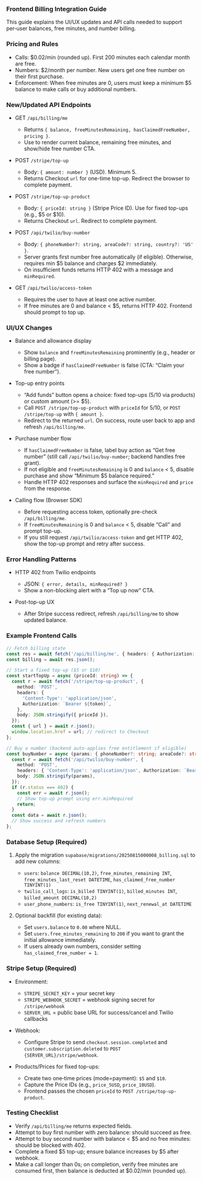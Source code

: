 ### Frontend Billing Integration Guide

This guide explains the UI/UX updates and API calls needed to support per‑user balances, free minutes, and number billing.

### Pricing and Rules

- Calls: $0.02/min (rounded up). First 200 minutes each calendar month are free.
- Numbers: $2/month per number. New users get one free number on their first purchase.
- Enforcement: When free minutes are 0, users must keep a minimum $5 balance to make calls or buy additional numbers.

### New/Updated API Endpoints

- GET `/api/billing/me`
  - Returns `{ balance, freeMinutesRemaining, hasClaimedFreeNumber, pricing }`.
  - Use to render current balance, remaining free minutes, and show/hide free number CTA.

- POST `/stripe/top-up`
  - Body: `{ amount: number }` (USD). Minimum 5.
  - Returns Checkout `url` for one-time top-up. Redirect the browser to complete payment.

- POST `/stripe/top-up-product`
  - Body: `{ priceId: string }` (Stripe Price ID). Use for fixed top-ups (e.g., $5 or $10).
  - Returns Checkout `url`. Redirect to complete payment.

- POST `/api/twilio/buy-number`
  - Body: `{ phoneNumber?: string, areaCode?: string, country?: 'US' }`.
  - Server grants first number free automatically (if eligible). Otherwise, requires min $5 balance and charges $2 immediately.
  - On insufficient funds returns HTTP 402 with a message and `minRequired`.

- GET `/api/twilio/access-token`
  - Requires the user to have at least one active number.
  - If free minutes are 0 and balance < $5, returns HTTP 402. Frontend should prompt to top up.

### UI/UX Changes

- Balance and allowance display
  - Show `balance` and `freeMinutesRemaining` prominently (e.g., header or billing page).
  - Show a badge if `hasClaimedFreeNumber` is false (CTA: “Claim your free number”).

- Top-up entry points
  - “Add funds” button opens a choice: fixed top-ups ($5/$10 via products) or custom amount (>= $5).
  - Call `POST /stripe/top-up-product` with `priceId` for $5/$10, or `POST /stripe/top-up` with `{ amount }`.
  - Redirect to the returned `url`. On success, route user back to app and refresh `/api/billing/me`.

- Purchase number flow
  - If `hasClaimedFreeNumber` is false, label buy action as “Get free number” (still call `/api/twilio/buy-number`; backend handles free grant).
  - If not eligible and `freeMinutesRemaining` is 0 and `balance` < 5, disable purchase and show “Minimum $5 balance required.”
  - Handle HTTP 402 responses and surface the `minRequired` and `price` from the response.

- Calling flow (Browser SDK)
  - Before requesting access token, optionally pre-check `/api/billing/me`.
  - If `freeMinutesRemaining` is 0 and `balance` < 5, disable “Call” and prompt top-up.
  - If you still request `/api/twilio/access-token` and get HTTP 402, show the top-up prompt and retry after success.

### Error Handling Patterns

- HTTP 402 from Twilio endpoints
  - JSON: `{ error, details, minRequired? }`
  - Show a non-blocking alert with a “Top up now” CTA.

- Post-top-up UX
  - After Stripe success redirect, refresh `/api/billing/me` to show updated balance.

### Example Frontend Calls

```ts
// Fetch billing state
const res = await fetch('/api/billing/me', { headers: { Authorization: `Bearer ${token}` }});
const billing = await res.json();

// Start a fixed top-up ($5 or $10)
const startTopUp = async (priceId: string) => {
  const r = await fetch('/stripe/top-up-product', {
    method: 'POST',
    headers: {
      'Content-Type': 'application/json',
      Authorization: `Bearer ${token}`,
    },
    body: JSON.stringify({ priceId }),
  });
  const { url } = await r.json();
  window.location.href = url; // redirect to Checkout
};

// Buy a number (backend auto-applies free entitlement if eligible)
const buyNumber = async (params: { phoneNumber?: string; areaCode?: string; country?: string }) => {
  const r = await fetch('/api/twilio/buy-number', {
    method: 'POST',
    headers: { 'Content-Type': 'application/json', Authorization: `Bearer ${token}` },
    body: JSON.stringify(params),
  });
  if (r.status === 402) {
    const err = await r.json();
    // Show top-up prompt using err.minRequired
    return;
  }
  const data = await r.json();
  // Show success and refresh numbers
};
```

### Database Setup (Required)

1) Apply the migration `supabase/migrations/20250815000008_billing.sql` to add new columns:
   - `users`: `balance DECIMAL(10,2)`, `free_minutes_remaining INT`, `free_minutes_last_reset DATETIME`, `has_claimed_free_number TINYINT(1)`
   - `twilio_call_logs`: `is_billed TINYINT(1)`, `billed_minutes INT`, `billed_amount DECIMAL(10,2)`
   - `user_phone_numbers`: `is_free TINYINT(1)`, `next_renewal_at DATETIME`

2) Optional backfill (for existing data):
   - Set `users.balance` to `0.00` where NULL.
   - Set `users.free_minutes_remaining` to `200` if you want to grant the initial allowance immediately.
   - If users already own numbers, consider setting `has_claimed_free_number = 1`.

### Stripe Setup (Required)

- Environment:
  - `STRIPE_SECRET_KEY` = your secret key
  - `STRIPE_WEBHOOK_SECRET` = webhook signing secret for `/stripe/webhook`
  - `SERVER_URL` = public base URL for success/cancel and Twilio callbacks

- Webhook:
  - Configure Stripe to send `checkout.session.completed` and `customer.subscription.deleted` to `POST {SERVER_URL}/stripe/webhook`.

- Products/Prices for fixed top-ups:
  - Create two one‑time prices (mode=payment): `$5` and `$10`.
  - Capture the Price IDs (e.g., `price_5USD`, `price_10USD`).
  - Frontend passes the chosen `priceId` to `POST /stripe/top-up-product`.

### Testing Checklist

- Verify `/api/billing/me` returns expected fields.
- Attempt to buy first number with zero balance: should succeed as free.
- Attempt to buy second number with balance < $5 and no free minutes: should be blocked with 402.
- Complete a fixed $5 top-up; ensure balance increases by $5 after webhook.
- Make a call longer than 0s; on completion, verify free minutes are consumed first, then balance is deducted at $0.02/min (rounded up).


